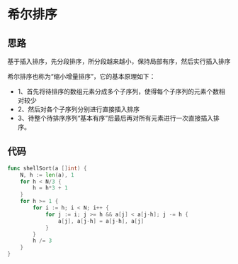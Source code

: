# 希尔排序
## 思路
基于插入排序，先分段排序，所分段越来越小，保持局部有序，然后实行插入排序

希尔排序也称为“缩小增量排序”，它的基本原理如下：
* 1、首先将待排序的数组元素分成多个子序列，使得每个子序列的元素个数相对较少
* 2、然后对各个子序列分别进行直接插入排序
* 3、待整个待排序序列“基本有序”后最后再对所有元素进行一次直接插入排序。
## 代码
```go
func shellSort(a []int) {
	N, h := len(a), 1
	for h < N/3 {
		h = h*3 + 1
	}
	for h >= 1 {
		for i := h; i < N; i++ {
			for j := i; j >= h && a[j] < a[j-h]; j -= h {
				a[j], a[j-h] = a[j-h], a[j]
			}
		}
		h /= 3
	}
}
```
